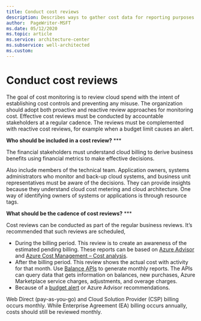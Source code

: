 ```yaml
---
title: Conduct cost reviews
description: Describes ways to gather cost data for reporting purposes
author:  PageWriter-MSFT
ms.date: 05/12/2020
ms.topic: article
ms.service: architecture-center
ms.subservice: well-architected
ms.custom: 
---
```


# Conduct cost reviews
The goal of cost monitoring is to review cloud spend with the intent of establishing cost controls and preventing any misuse. The organization should adopt both proactive and reactive review approaches for monitoring cost. Effective cost reviews must be conducted by accountable stakeholders at a regular cadence. The reviews must be complemented with reactive cost reviews, for example when a budget limit causes an alert.

**Who should be included in a cost review?** ***

The financial stakeholders must understand cloud billing to derive business benefits using financial metrics to make effective decisions.

Also include members of the technical team. Application owners, systems administrators who monitor and back-up cloud systems, and business unit representatives must be aware of the decisions. They can provide insights because they understand cloud cost metering and cloud architecture. One way of identifying owners of systems or applications is through resource tags.

**What should be the cadence of cost reviews?** ***

Cost reviews can be conducted as part of the regular business reviews. It’s recommended that such reviews are scheduled,

-	During the billing period. This review is to create an awareness of the estimated pending billing. These reports can be based on [Azure Advisor](/azure/advisor/advisor-cost-recommendations) and [Azure Cost Management – Cost analysis](/azure/cost-management-billing/costs/). 
-	After the billing period. This review shows the actual cost with activity for that month. Use [Balance APIs](/cost-management-billing/manage/consumption-api-overview#balances-api) to generate monthly reports. The APIs can query data  that gets information on balances, new purchases, Azure Marketplace service charges, adjustments, and overage charges.
-	Because of a [budget alert](/azure/cost-management/cost-mgt-alerts-monitor-usage-spending) or Azure Advisor recommendations.

Web Direct (pay-as-you-go) and Cloud Solution Provider (CSP) billing occurs monthly. While Enterprise Agreement (EA) billing occurs annually, costs should still be reviewed monthly.

